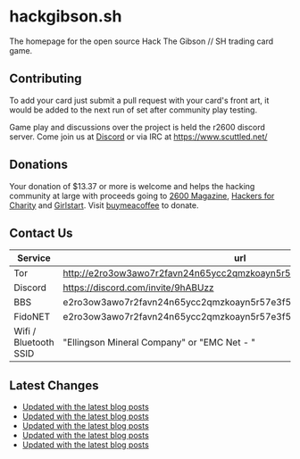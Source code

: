 # hackgibson.sh
The homepage for the open source Hack The Gibson // SH trading card game.


## Contributing

To add your card just submit a pull request with your card's front art, it would be added to the next run of set after community play testing.

Game play and discussions over the project is held the r2600 discord server. Come join us at [Discord](https://discord.com/invite/9hABUzz) or via IRC at https://www.scuttled.net/


## Donations

Your donation of $13.37 or more is welcome and helps the hacking community at large with proceeds going to [2600 Magazine](https://2600.com/), [Hackers for Charity](https://hackersforcharity.org) and [Girlstart](https://girlstart.org).  Visit [buymeacoffee](https://www.buymeacoffee.com/hackgibson.sh) to donate.


## Contact Us

Service | url
-|-
Tor | http://e2ro3ow3awo7r2favn24n65ycc2qmzkoayn5r57e3f56nvjwdcgg32ad.onion
Discord | https://discord.com/invite/9hABUzz
BBS | e2ro3ow3awo7r2favn24n65ycc2qmzkoayn5r57e3f56nvjwdcgg32ad.onion:23
FidoNET | e2ro3ow3awo7r2favn24n65ycc2qmzkoayn5r57e3f56nvjwdcgg32ad.onion:24554
Wifi / Bluetooth SSID | "Ellingson Mineral Company" or "EMC Net - <fidonet address>"

## Latest Changes
<!-- BLOG-POST-LIST:START -->
- [Updated with the latest blog posts](https://github.com/DFW2600/hackgibson.sh/commit/0fde83c9f76a85dba5f7e89c9205449d6604baea)
- [Updated with the latest blog posts](https://github.com/DFW2600/hackgibson.sh/commit/e1e268cbeec0ef7e22326e7c62e5a7afaac7ed3d)
- [Updated with the latest blog posts](https://github.com/DFW2600/hackgibson.sh/commit/51b21201105714ba6d2fd8870ee6f86cde215f74)
- [Updated with the latest blog posts](https://github.com/DFW2600/hackgibson.sh/commit/a78bef84e83b8ddbc6d12379b484e268c4bafd5f)
- [Updated with the latest blog posts](https://github.com/DFW2600/hackgibson.sh/commit/5ab964f13d304d195cf9e1cdd7d259ea523847fa)
<!-- BLOG-POST-LIST:END -->
